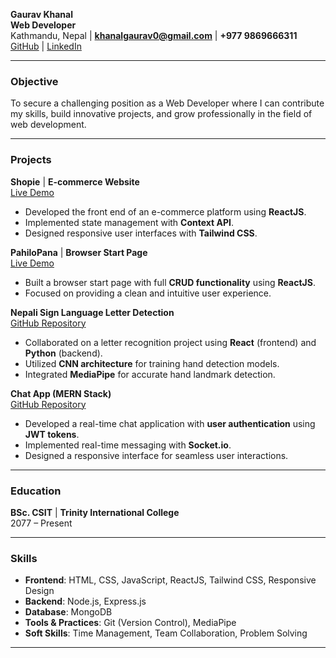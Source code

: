 **Gaurav Khanal**  
**Web Developer**  
Kathmandu, Nepal | **khanalgaurav0@gmail.com** | **+977 9869666311**  
[GitHub](https://github.com/khanalgaurav) | [LinkedIn](https://www.linkedin.com/in/gaurav-khanal-a75733169/)

---

### **Objective**  
To secure a challenging position as a Web Developer where I can contribute my skills, build innovative projects, and grow professionally in the field of web development.

---

### **Projects**  

**Shopie** | **E-commerce Website**  
[Live Demo](https://shopiestore.netlify.app/)  
- Developed the front end of an e-commerce platform using **ReactJS**.  
- Implemented state management with **Context API**.  
- Designed responsive user interfaces with **Tailwind CSS**.

**PahiloPana** | **Browser Start Page**  
[Live Demo](https://pahilopana.netlify.app/)  
- Built a browser start page with full **CRUD functionality** using **ReactJS**.  
- Focused on providing a clean and intuitive user experience.  

**Nepali Sign Language Letter Detection**  
[GitHub Repository](https://github.com/khanalgaurav/Shanketik-Bhasa)  
- Collaborated on a letter recognition project using **React** (frontend) and **Python** (backend).  
- Utilized **CNN architecture** for training hand detection models.  
- Integrated **MediaPipe** for accurate hand landmark detection.  

**Chat App (MERN Stack)**  
[GitHub Repository](https://github.com/khanalgaurav/Chat)  
- Developed a real-time chat application with **user authentication** using **JWT tokens**.  
- Implemented real-time messaging with **Socket.io**.  
- Designed a responsive interface for seamless user interactions.

---

### **Education**  

**BSc. CSIT** | **Trinity International College**  
2077 – Present  

---

### **Skills**  

- **Frontend**: HTML, CSS, JavaScript, ReactJS, Tailwind CSS, Responsive Design  
- **Backend**: Node.js, Express.js  
- **Database**: MongoDB  
- **Tools & Practices**: Git (Version Control), MediaPipe  
- **Soft Skills**: Time Management, Team Collaboration, Problem Solving  

---
